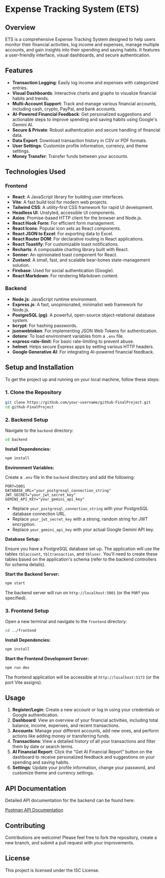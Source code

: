 # Expense Tracking System (ETS)

## Overview

ETS is a comprehensive Expense Tracking System designed to help users monitor their financial activities, log income and expenses, manage multiple accounts, and gain insights into their spending and saving habits. It features a user-friendly interface, visual dashboards, and secure authentication.

## Features

-   **Transaction Logging**: Easily log income and expenses with categorized entries.
-   **Visual Dashboards**: Interactive charts and graphs to visualize financial habits and trends.
-   **Multi-Account Support**: Track and manage various financial accounts, including cash, crypto, PayPal, and bank accounts.
-   **AI-Powered Financial Feedback**: Get personalized suggestions and actionable steps to improve spending and saving habits using Google's Gemini AI.
-   **Secure & Private**: Robust authentication and secure handling of financial data.
-   **Data Export**: Download transaction history in CSV or PDF formats.
-   **User Settings**: Customize profile information, currency, and theme settings.
-   **Money Transfer**: Transfer funds between your accounts.

## Technologies Used

### Frontend

-   **React**: A JavaScript library for building user interfaces.
-   **Vite**: A fast build tool for modern web projects.
-   **Tailwind CSS**: A utility-first CSS framework for rapid UI development.
-   **Headless UI**: Unstyled, accessible UI components.
-   **Axios**: Promise-based HTTP client for the browser and Node.js.
-   **React Hook Form**: For efficient form management.
-   **React Icons**: Popular icon sets as React components.
-   **React JSON to Excel**: For exporting data to Excel.
-   **React Router DOM**: For declarative routing in React applications.
-   **React Toastify**: For customizable toast notifications.
-   **Recharts**: A composable charting library built with React.
-   **Sonner**: An opinionated toast component for React.
-   **Zustand**: A small, fast, and scalable bear-bones state-management solution.
-   **Firebase**: Used for social authentication (Google).
-   **React Markdown**: For rendering Markdown content.

### Backend

-   **Node.js**: JavaScript runtime environment.
-   **Express.js**: A fast, unopinionated, minimalist web framework for Node.js.
-   **PostgreSQL (pg)**: A powerful, open-source object-relational database system.
-   **bcrypt**: For hashing passwords.
-   **jsonwebtoken**: For implementing JSON Web Tokens for authentication.
-   **dotenv**: To load environment variables from a `.env` file.
-   **express-rate-limit**: For basic rate-limiting to prevent abuse.
-   **helmet**: Helps secure Express apps by setting various HTTP headers.
-   **Google Generative AI**: For integrating AI-powered financial feedback.

## Setup and Installation

To get the project up and running on your local machine, follow these steps:

### 1. Clone the Repository

```bash
git clone https://github.com/your-username/github-FinalProject.git
cd github-FinalProject
```

### 2. Backend Setup

Navigate to the `backend` directory:

```bash
cd backend
```

**Install Dependencies:**

```bash
npm install
```

**Environment Variables:**

Create a `.env` file in the `backend` directory and add the following:

```
PORT=5001
DATABASE_URL="your_postgresql_connection_string"
JWT_SECRET="your_jwt_secret_key"
GEMINI_API_KEY="your_gemini_api_key"
```

*   Replace `your_postgresql_connection_string` with your PostgreSQL database connection URL.
*   Replace `your_jwt_secret_key` with a strong, random string for JWT encryption.
*   Replace `your_gemini_api_key` with your actual Google Gemini API key.

**Database Setup:**

Ensure you have a PostgreSQL database set up. The application will use the tables `tblaccount`, `tbltransaction`, and `tbluser`. You'll need to create these tables based on the application's schema (refer to the backend controllers for schema details).

**Start the Backend Server:**

```bash
npm start
```

The backend server will run on `http://localhost:5001` (or the `PORT` you specified).

### 3. Frontend Setup

Open a new terminal and navigate to the `frontend` directory:

```bash
cd ../frontend
```

**Install Dependencies:**

```bash
npm install
```

**Start the Frontend Development Server:**

```bash
npm run dev
```

The frontend application will be accessible at `http://localhost:5173` (or the port Vite assigns).

## Usage

1.  **Register/Login**: Create a new account or log in using your credentials or Google authentication.
2.  **Dashboard**: View an overview of your financial activities, including total balance, income, expenses, and recent transactions.
3.  **Accounts**: Manage your different accounts, add new ones, and perform actions like adding money or transferring funds.
4.  **Transactions**: View a detailed history of all your transactions and filter them by date or search terms.
5.  **AI Financial Report**: Click the "Get AI Financial Report" button on the dashboard to receive personalized feedback and suggestions on your spending and saving habits.
6.  **Settings**: Update your profile information, change your password, and customize theme and currency settings.

## API Documentation

Detailed API documentation for the backend can be found here:

[Postman API Documentation](https://documenter.postman.com/preview/44398656-505bf5dd-f826-4d8e-a639-3eaec25b7e2f?environment=&versionTag=latest&apiName=CURRENT&version=latest&documentationLayout=classic-double-column&documentationTheme=dark&logo=https%3A%2F%2Fres.cloudinary.com%2Fpostman%2Fimage%2Fupload%2Ft_team_logo%2Fv1%2Fteam%2Fanonymous_team&logoDark=https%3A%2F%2Fres.cloudinary.com%2Fpostman%2Fimage%2Fupload%2Ft_team_logo%2Fv1%2Fteam%2Fanonymous_team&right-sidebar=303030&top-bar=FFFFFF&highlight=FF6C37&right-sidebar-dark=303030&top-bar-dark=212121&highlight-dark=FF6C37)

## Contributing

Contributions are welcome! Please feel free to fork the repository, create a new branch, and submit a pull request with your improvements.

## License

This project is licensed under the ISC License.
